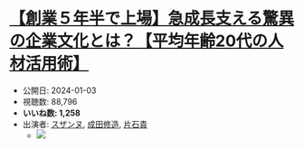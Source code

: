 # [【創業５年半で上場】急成長支える驚異の企業文化とは？【平均年齢20代の人材活用術】](https://www.youtube.com/watch?v=5eAZ_0__FP4)
-   公開日: 2024-01-03
-   視聴数: 88,796
-   **いいね数: 1,258**
-   出演者: [スザンヌ](/rehacq_fan/people/スザンヌ "wikilink"), [成田修造](/rehacq_fan/people/成田修造 "wikilink"), [片石貴](/rehacq_fan/people/片石貴 "wikilink")
    - [![](https://img.youtube.com/vi/5eAZ_0__FP4/hqdefault.jpg)](https://www.youtube.com/watch?v=5eAZ_0__FP4)
